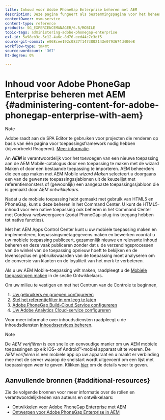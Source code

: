 ```yaml
---
title: Inhoud voor Adobe PhoneGap Enterprise beheren met AEM
description: Deze pagina fungeert als bestemmingspagina voor het beheer van Adobe PhoneGap Enterprise.
contentOwner: msm-service
content-type: reference
products: SG_EXPERIENCEMANAGER/6.5/MOBILE
topic-tags: administering-adobe-phonegap-enterprise
exl-id: 5a98eb3c-5c12-4a6c-8d76-eed44c7c3df5
source-git-commit: e068cee192c0837f1473802143e0793674d400e8
workflow-type: tm+mt
source-wordcount: '367'
ht-degree: 0%

---
```


# Inhoud voor Adobe PhoneGap Enterprise beheren met AEM {#administering-content-for-adobe-phonegap-enterprise-with-aem}

>[!NOTE]
>
>Adobe raadt aan de SPA Editor te gebruiken voor projecten die renderen op basis van één pagina voor toepassingsframework nodig hebben (bijvoorbeeld Reageren). [Meer informatie](/help/sites-developing/spa-overview.md).

An ***AEM*** is verantwoordelijk voor het toevoegen van een nieuwe toepassing aan de AEM Mobile-catalogus door een toepassing te maken met de wizard Maken of door een bestaande toepassing te importeren. AEM beheerders die een app maken met AEM Mobile *wizard Maken* selecteert u doorgaans een van de gewenste toepassingssjablonen uit de keuzelijst met referentiemonsters of (gewoonlijk) een aangepaste toepassingssjabloon die is gemaakt door *AEM ontwikkelaars.*

Nadat u de mobiele toepassing hebt gemaakt met gebruik van HTML5 en PhoneGap, kunt u deze beheren in het Command Center. U kunt de HTML5-inhoud voor een native toepassing ook beheren in het Command Center met Cordova-webweergaven (zodat PhoneGap-plug-ins toegang hebben tot native functies).

Met het AEM Apps Control Center kunt u uw mobiele toepassing maken en implementeren, toepassingsmetagegevens maken en bewerken voordat u uw mobiele toepassing publiceert, gezamenlijk nieuwe en relevante inhoud beheren en deze vaak publiceren zonder dat u de verzendingsprocessen van de winkel van de toepassing opnieuw hoeft te bekijken en de levenscyclus en gebruikswaarden van de toepassing moet analyseren om de conversie van klanten en de loyaliteit van het merk te verbeteren.

Als u uw AEM Mobile-toepassing wilt maken, raadpleegt u de [Mobiele toepassingen maken](/help/mobile/building-app-mobile-phonegap.md) in de sectie Ontwikkelaars.

Om uw milieu te vestigen en met het Centrum van de Controle te beginnen,

1. [Uw gebruikers en groepen configureren](/help/mobile/configure-users-groups.md)
1. [Stel het referentiefilter in om leeg te laten](/help/mobile/setting-referrer-filter-empty.md)
1. [Adobe PhoneGap Build-Cloud Service configureren](/help/mobile/configure-phonegap-build-cloud.md)
1. [Uw Adobe Analytics Cloud-service configureren](/help/mobile/configure-adobe-mobile-cloud-service.md)

Voor meer informatie over inhoudsdiensten raadpleegt u de inhoudsdiensten [Inhoudsservices beheren](/help/mobile/developing-content-services.md).

>[!NOTE]
>
>De *AEM verifiëren* is een snelle en eenvoudige manier om uw AEM mobiele toepassingen op elk iOS- of Android™-mobiel apparaat uit te voeren. De *AEM verifiëren* is een mobiele app op uw apparaat en u maakt er verbinding mee met de server waarop de snelstart wordt uitgevoerd om een lijst met toepassingen weer te geven. Klikken [hier](/help/mobile/phonegap-mobile-quickstart.md) om de details weer te geven.

## Aanvullende bronnen {#additional-resources}

Zie de volgende bronnen voor meer informatie over de rollen en verantwoordelijkheden van auteurs en ontwikkelaars:

* [Ontwikkelen voor Adobe PhoneGap Enterprise met AEM](/help/mobile/developing-in-phonegap.md)
* [Ontwerpen voor Adobe PhoneGap Enterprise in AEM](/help/mobile/phonegap.md)
